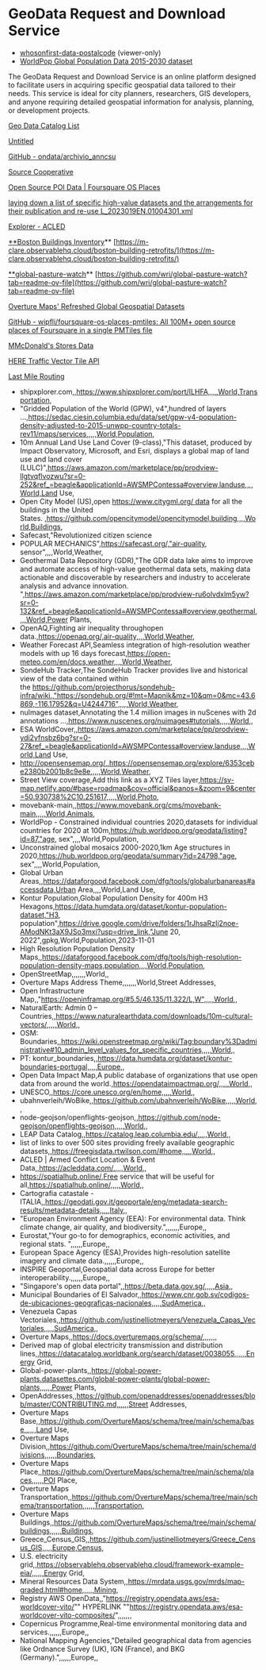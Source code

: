 # GeoData Request and Download Service

- [whosonfirst-data-postalcode](https://data.geocode.earth/wof/dist/protomaps/whosonfirst-data-postalcode-latest.pmtiles) (viewer-only)
- [WorldPop Global Population Data 2015-2030 dataset](https://gee-community-catalog.org/projects/worldpop/#available-data)

The GeoData Request and Download Service is an online platform designed to facilitate users in acquiring specific geospatial data tailored to their needs. This service is ideal for city planners, researchers, GIS developers, and anyone requiring detailed geospatial information for analysis, planning, or development projects.


[Geo Data Catalog List](https://www.notion.so/b24c4df056ba486da82d5e9c93701f85?pvs=21)

[Untitled](Untitled%208237799f99b24785969ec31270c3d4d7.csv)

[GitHub - ondata/archivio_anncsu](https://www.notion.so/GitHub-ondata-archivio_anncsu-195acfa8b2eb81079c7fefe73ae6c6f5?pvs=21)

[Source Cooperative](https://www.notion.so/Source-Cooperative-0384d3d245bd4a1bb3036be4d89ca58d?pvs=21)

[Open Source POI Data | Foursquare OS Places](https://www.notion.so/Open-Source-POI-Data-Foursquare-OS-Places-151acfa8b2eb81a8ac73f05c02c8c814?pvs=21)

[laying down a list of specific high-value datasets and the arrangements for their publication and re-use L_2023019EN.01004301.xml](https://www.notion.so/laying-down-a-list-of-specific-high-value-datasets-and-the-arrangements-for-their-publication-and-re-18aacfa8b2eb81eaaecafc484b967f2e?pvs=21)

[Explorer - ACLED](https://www.notion.so/Explorer-ACLED-18aacfa8b2eb81d9bcebd05836a48d7e?pvs=21)

[**Boston Buildings Inventory](https://data.boston.gov/dataset/boston-buildings-inventory)** [https://m-clare.observablehq.cloud/boston-building-retrofits/](https://m-clare.observablehq.cloud/boston-building-retrofits/)

[**global-pasture-watch](https://github.com/wri/global-pasture-watch)** [https://github.com/wri/global-pasture-watch?tab=readme-ov-file](https://github.com/wri/global-pasture-watch?tab=readme-ov-file)

[Overture Maps' Refreshed Global Geospatial Datasets](https://www.notion.so/Overture-Maps-Refreshed-Global-Geospatial-Datasets-161acfa8b2eb8175a8bdf6de5860ba23?pvs=21)

[GitHub - wipfli/foursquare-os-places-pmtiles: All 100M+ open source places of Foursquare in a single PMTiles file](https://www.notion.so/GitHub-wipfli-foursquare-os-places-pmtiles-All-100M-open-source-places-of-Foursquare-in-a-single-145acfa8b2eb81a888dfe83313acad53?pvs=21)

[MMcDonald's Stores Data](https://www.notion.so/MMcDonald-s-Stores-Data-8264d36e7792461490fd5dcfc7150f9d?pvs=21)

[HERE Traffic Vector Tile API](https://www.here.com/docs/bundle/traffic-vector-tile-api-developer-guide/page/topics/quickstart.html#get-a-here-account)

[Last Mile Routing](https://aws.amazon.com/marketplace/pp/prodview-rqkdusd3nz3mw?sr=0-140&ref_=beagle&applicationId=AWSMPContessa#overview)

- shipxplorer.com,,https://www.shipxplorer.com/port/ILHFA,,,,,World,Transportation,
- "Gridded Population of the World (GPW), v4",hundred of layers …,https://sedac.ciesin.columbia.edu/data/set/gpw-v4-population-density-adjusted-to-2015-unwpp-country-totals-rev11/maps/services,,,,,World,Population,
- 10m Annual Land Use Land Cover (9-class),"This dataset, produced by Impact Observatory, Microsoft, and Esri, displays a global map of land use and land cover (LULC)",https://aws.amazon.com/marketplace/pp/prodview-llgtvqflvozwu?sr=0-252&ref_=beagle&applicationId=AWSMPContessa#overview,landuse,,,,World,Land Use,
- Open City Model (US),open https://www.citygml.org/ data for all the buildings in the United States. ,https://github.com/opencitymodel/opencitymodel,building,,,,World,Buildings,
- Safecast,"Revolutionized citizen science
- POPULAR MECHANICS",https://safecast.org/,"air-quality, sensor",,,,World,Weather,
- Geothermal Data Repository (GDR),"The GDR data lake aims to improve and automate access of high-value geothermal data sets, making data actionable and discoverable by researchers and industry to accelerate analysis and advance innovation. ",https://aws.amazon.com/marketplace/pp/prodview-ru6olvdxlm5yw?sr=0-132&ref_=beagle&applicationId=AWSMPContessa#overview,geothermal,,,,World,Power Plants,
- OpenAQ,Fighting air inequality throughopen data.,https://openaq.org/,air-quality,,,,World,Weather,
- Weather Forecast API,Seamless integration of high-resolution weather models with up 16 days forecast,https://open-meteo.com/en/docs,weather,,,,World,Weather,
- SondeHub Tracker,The SondeHub Tracker provides live and historical view of the data contained within the https://github.com/projecthorus/sondehub-infra/wiki.,"https://sondehub.org/#!mt=Mapnik&mz=10&qm=0&mc=43.6869,-116.17952&q=U4244716",,,,,World,Weather,
- nuImages dataset,Annotating the 1.4 million images in nuScenes with 2d annotations …,https://www.nuscenes.org/nuimages#tutorials,,,,,World,,
- ESA WorldCover,,https://aws.amazon.com/marketplace/pp/prodview-ydi2yfnsbz6bg?sr=0-27&ref_=beagle&applicationId=AWSMPContessa#overview,landuse,,,,World,Land Use,
- http://opensensemap.org/,,https://opensensemap.org/explore/6353cebe2380b2001b8c9e8e,,,,,World,Weather,
- Street View coverage,Add this link as a XYZ Tiles layer,https://sv-map.netlify.app/#base=roadmap&cov=official&panos=&zoom=9&center=50.930738%2C10.251617,,,,,World,Photo,
- movebank-main,,https://www.movebank.org/cms/movebank-main,,,,,World,Animals,
- WorldPop - Constrained individual countries 2020,datasets for individual countries for 2020 at 100m,https://hub.worldpop.org/geodata/listing?id=87,"age, sex",,,,World,Population,
- Unconstrained global mosaics 2000-2020,1km Age structures in 2020,https://hub.worldpop.org/geodata/summary?id=24798,"age, sex",,,,World,Population,
- Global Urban Areas,,https://dataforgood.facebook.com/dfg/tools/globalurbanareas#accessdata,Urban Area,,,,World,Land Use,
- Kontur Population,Global Population Density for 400m H3 Hexagons,https://data.humdata.org/dataset/kontur-population-dataset,"H3, population",https://drive.google.com/drive/folders/1rJhsaRzIj2noe-AModNKt3aX9JSo3mxi?usp=drive_link,"June 20, 2022",gpkg,World,Population,2023-11-01
- High Resolution Population Density Maps,,https://dataforgood.facebook.com/dfg/tools/high-resolution-population-density-maps,population,,,,World,Population,
- OpenStreetMap,,,,,,,World,,
- Overture Maps Address Theme,,,,,,,World,Street Addresses,
- Open Infrastructure Map,,"https://openinframap.org/#5.5/46.135/11.322/L,W",,,,,World,,
- NaturalEarth: Admin 0 – Countries,,https://www.naturalearthdata.com/downloads/10m-cultural-vectors/,,,,,World,,
- OSM: Boundaries,,https://wiki.openstreetmap.org/wiki/Tag:boundary%3Dadministrative#10_admin_level_values_for_specific_countries,,,,,World,,
- PT: kontur_boundaries,,https://data.humdata.org/dataset/kontur-boundaries-portugal,,,,,Europe,,
- Open Data Impact Map,A public database of organizations that use open data from around the world.,https://opendataimpactmap.org/,,,,,World,,
- UNESCO,,https://core.unesco.org/en/home,,,,,World,,
- ubahnverleih/WoBike,,https://github.com/ubahnverleih/WoBike,,,,,World,,
- node-geojson/openflights-geojson,,https://github.com/node-geojson/openflights-geojson,,,,,World,,
- LEAP Data Catalog,,https://catalog.leap.columbia.edu/,,,,,World,,
- list of links to over 500 sites providing freely available geographic datasets,,https://freegisdata.rtwilson.com/#home,,,,,World,,
- ACLED | Armed Conflict Location & Event Data,,https://acleddata.com/,,,,,World,,
- https://spatialhub.online/,Free service that will be useful for all,https://spatialhub.online/,,,,,World,,
- Cartografia catastale - ITALIA,,https://geodati.gov.it/geoportale/eng/metadata-search-results/metadata-details,,,,,Italy,,
- "European Environment Agency (EEA): For environmental data. Think climate change, air quality, and biodiversity.",,,,,,,Europe,,
- Eurostat,"Your go-to for demographics, economic activities, and regional stats. ",,,,,,Europe,,
- European Space Agency (ESA),Provides high-resolution satellite imagery and climate data.,,,,,,Europe,,
- INSPIRE Geoportal,Geospatial data across Europe for better interoperability.,,,,,,Europe,,
- "Singapore's open data portal",,https://beta.data.gov.sg/,,,,,Asia,,
- Municipal Boundaries of El Salvador,,https://www.cnr.gob.sv/codigos-de-ubicaciones-geograficas-nacionales,,,,,SudAmerica,,
- Venezuela Capas Vectoriales,,https://github.com/justinelliotmeyers/Venezuela_Capas_Vectoriales,,,,,SudAmerica,,
- Overture Maps,,https://docs.overturemaps.org/schema/,,,,,,,
- Derived map of global electricity transmission and distribution lines,,https://datacatalog.worldbank.org/search/dataset/0038055,,,,,,Energy Grid,
- Global-power-plants,,https://global-power-plants.datasettes.com/global-power-plants/global-power-plants,,,,,,Power Plants,
- OpenAddresses,,https://github.com/openaddresses/openaddresses/blob/master/CONTRIBUTING.md,,,,,,Street Addresses,
- Overture Maps Base,,https://github.com/OvertureMaps/schema/tree/main/schema/base,,,,,,Land Use,
- Overture Maps Division,,https://github.com/OvertureMaps/schema/tree/main/schema/divisions,,,,,,Boundaries,
- Overture Maps Place,,https://github.com/OvertureMaps/schema/tree/main/schema/places,,,,,,POI Place,
- Overture Maps Transportation,,https://github.com/OvertureMaps/schema/tree/main/schema/transportation,,,,,,Transportation,
- Overture Maps Buildings,,https://github.com/OvertureMaps/schema/tree/main/schema/buildings,,,,,,Buildings,
- Greece_Census_GIS,,https://github.com/justinelliotmeyers/Greece_Census_GIS,,,,,Europe,Census,
- U.S. electricity grid,,https://observablehq.observablehq.cloud/framework-example-eia/,,,,,,Energy Grid,
- Mineral Resources Data System,,https://mrdata.usgs.gov/mrds/map-graded.html#home,,,,,,Mining,
- Registry AWS OpenData,,"https://registry.opendata.aws/esa-worldcover-vito/"" HYPERLINK ""https://registry.opendata.aws/esa-worldcover-vito-composites/",,,,,,,
- Copernicus Programme,Real-time environmental monitoring data and services.,,,,,,Europe,,
- National Mapping Agencies,"Detailed geographical data from agencies like Ordnance Survey (UK), IGN (France), and BKG (Germany).",,,,,,Europe,,
